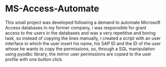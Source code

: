 # MS-Access-Automate

This small project was developed following a demand to automate Microsoft Access databases in my former company,
i was responsible for grant access to the users in the databases and was a very repetitive and boring task, so instead of copying the lines
manually, i created a script with an user interface in which the user insert his name, his SAP ID and the ID of the user whose he wants to copy the permissions,
so, through a SQL manipulation using pyodbc library, the mirror user permissions are copied to the user profile with one button click.
